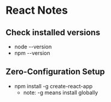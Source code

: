 # React Notes

## Check installed versions
- node --version
- npm --version

## Zero-Configuration Setup
- npm install -g create-react-app
  - note: -g means install globally
